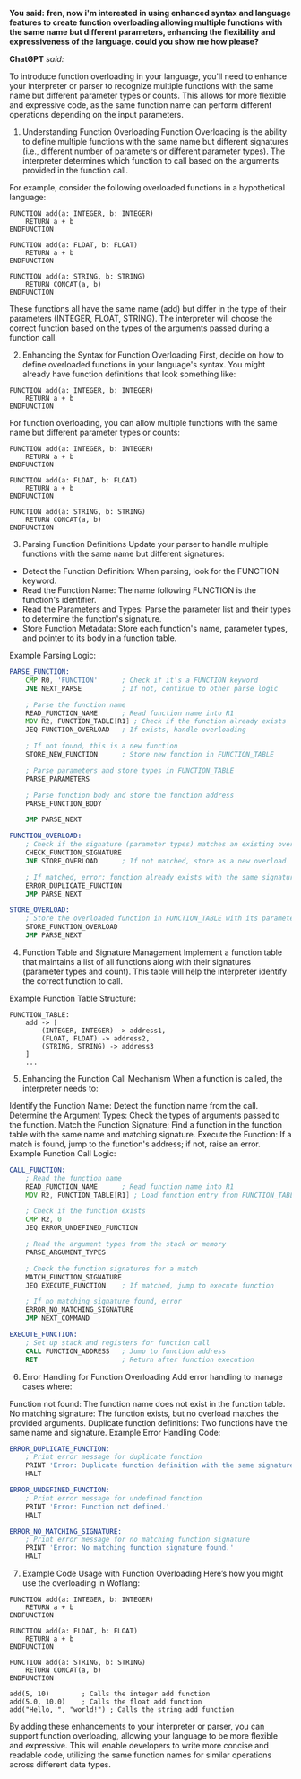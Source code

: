 **You said:**
**fren, now i'm interested in using enhanced syntax and language features to create function overloading allowing multiple functions with the same name but different parameters, enhancing the flexibility and expressiveness of the language. could you show me how please?**


**ChatGPT** _said:_

To introduce function overloading in your language, you'll need to enhance your interpreter or parser to recognize multiple functions with the same name but different parameter types or counts. This allows for more flexible and expressive code, as the same function name can perform different operations depending on the input parameters.

1. Understanding Function Overloading
Function Overloading is the ability to define multiple functions with the same name but different signatures (i.e., different number of parameters or different parameter types). The interpreter determines which function to call based on the arguments provided in the function call.

For example, consider the following overloaded functions in a hypothetical language:

```plaintext
FUNCTION add(a: INTEGER, b: INTEGER)
    RETURN a + b
ENDFUNCTION

FUNCTION add(a: FLOAT, b: FLOAT)
    RETURN a + b
ENDFUNCTION

FUNCTION add(a: STRING, b: STRING)
    RETURN CONCAT(a, b)
ENDFUNCTION
```

These functions all have the same name (add) but differ in the type of their parameters (INTEGER, FLOAT, STRING). The interpreter will choose the correct function based on the types of the arguments passed during a function call.

2. Enhancing the Syntax for Function Overloading
First, decide on how to define overloaded functions in your language's syntax. You might already have function definitions that look something like:

```plaintext
FUNCTION add(a: INTEGER, b: INTEGER)
    RETURN a + b
ENDFUNCTION
```

For function overloading, you can allow multiple functions with the same name but different parameter types or counts:

```plaintext
FUNCTION add(a: INTEGER, b: INTEGER)
    RETURN a + b
ENDFUNCTION

FUNCTION add(a: FLOAT, b: FLOAT)
    RETURN a + b
ENDFUNCTION

FUNCTION add(a: STRING, b: STRING)
    RETURN CONCAT(a, b)
ENDFUNCTION
```

3. Parsing Function Definitions
Update your parser to handle multiple functions with the same name but different signatures:

- Detect the Function Definition: When parsing, look for the FUNCTION keyword.
- Read the Function Name: The name following FUNCTION is the function's identifier.
- Read the Parameters and Types: Parse the parameter list and their types to determine the function's signature.
- Store Function Metadata: Store each function's name, parameter types, and pointer to its body in a function table.

Example Parsing Logic:

```asm
PARSE_FUNCTION:
    CMP R0, 'FUNCTION'      ; Check if it's a FUNCTION keyword
    JNE NEXT_PARSE          ; If not, continue to other parse logic

    ; Parse the function name
    READ_FUNCTION_NAME      ; Read function name into R1
    MOV R2, FUNCTION_TABLE[R1] ; Check if the function already exists
    JEQ FUNCTION_OVERLOAD   ; If exists, handle overloading

    ; If not found, this is a new function
    STORE_NEW_FUNCTION      ; Store new function in FUNCTION_TABLE

    ; Parse parameters and store types in FUNCTION_TABLE
    PARSE_PARAMETERS

    ; Parse function body and store the function address
    PARSE_FUNCTION_BODY

    JMP PARSE_NEXT

FUNCTION_OVERLOAD:
    ; Check if the signature (parameter types) matches an existing overload
    CHECK_FUNCTION_SIGNATURE
    JNE STORE_OVERLOAD      ; If not matched, store as a new overload

    ; If matched, error: function already exists with the same signature
    ERROR_DUPLICATE_FUNCTION
    JMP PARSE_NEXT

STORE_OVERLOAD:
    ; Store the overloaded function in FUNCTION_TABLE with its parameter types
    STORE_FUNCTION_OVERLOAD
    JMP PARSE_NEXT
```

4. Function Table and Signature Management
Implement a function table that maintains a list of all functions along with their signatures (parameter types and count). This table will help the interpreter identify the correct function to call.

Example Function Table Structure:

```plaintext
FUNCTION_TABLE:
    add -> [
        (INTEGER, INTEGER) -> address1,
        (FLOAT, FLOAT) -> address2,
        (STRING, STRING) -> address3
    ]
    ...
```

5. Enhancing the Function Call Mechanism
When a function is called, the interpreter needs to:

Identify the Function Name: Detect the function name from the call.
Determine the Argument Types: Check the types of arguments passed to the function.
Match the Function Signature: Find a function in the function table with the same name and matching signature.
Execute the Function: If a match is found, jump to the function's address; if not, raise an error.
Example Function Call Logic:

```asm
CALL_FUNCTION:
    ; Read the function name
    READ_FUNCTION_NAME      ; Read function name into R1
    MOV R2, FUNCTION_TABLE[R1] ; Load function entry from FUNCTION_TABLE

    ; Check if the function exists
    CMP R2, 0
    JEQ ERROR_UNDEFINED_FUNCTION

    ; Read the argument types from the stack or memory
    PARSE_ARGUMENT_TYPES

    ; Check the function signatures for a match
    MATCH_FUNCTION_SIGNATURE
    JEQ EXECUTE_FUNCTION    ; If matched, jump to execute function

    ; If no matching signature found, error
    ERROR_NO_MATCHING_SIGNATURE
    JMP NEXT_COMMAND

EXECUTE_FUNCTION:
    ; Set up stack and registers for function call
    CALL FUNCTION_ADDRESS   ; Jump to function address
    RET                     ; Return after function execution
```

6. Error Handling for Function Overloading
Add error handling to manage cases where:

Function not found: The function name does not exist in the function table.
No matching signature: The function exists, but no overload matches the provided arguments.
Duplicate function definitions: Two functions have the same name and signature.
Example Error Handling Code:

```asm
ERROR_DUPLICATE_FUNCTION:
    ; Print error message for duplicate function
    PRINT 'Error: Duplicate function definition with the same signature.'
    HALT

ERROR_UNDEFINED_FUNCTION:
    ; Print error message for undefined function
    PRINT 'Error: Function not defined.'
    HALT

ERROR_NO_MATCHING_SIGNATURE:
    ; Print error message for no matching function signature
    PRINT 'Error: No matching function signature found.'
    HALT
```

7. Example Code Usage with Function Overloading
Here’s how you might use the overloading in Woflang:

```plaintext
FUNCTION add(a: INTEGER, b: INTEGER)
    RETURN a + b
ENDFUNCTION

FUNCTION add(a: FLOAT, b: FLOAT)
    RETURN a + b
ENDFUNCTION

FUNCTION add(a: STRING, b: STRING)
    RETURN CONCAT(a, b)
ENDFUNCTION

add(5, 10)        ; Calls the integer add function
add(5.0, 10.0)    ; Calls the float add function
add("Hello, ", "world!") ; Calls the string add function
```

By adding these enhancements to your interpreter or parser, you can support function overloading, allowing your language to be more flexible and expressive. This will enable developers to write more concise and readable code, utilizing the same function names for similar operations across different data types.
